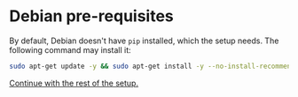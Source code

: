 # Debian pre-requisites

By default, Debian doesn't have `pip` installed, which the setup needs. The following command may install it:

```sh
sudo apt-get update -y && sudo apt-get install -y --no-install-recommends --no-install-suggests python3-pip
```

[Continue with the rest of the setup.](~/README.md#continue)
